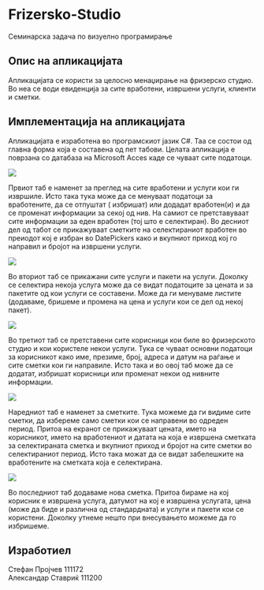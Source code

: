 Frizersko-Studio
================


Семинарска задача по визуелно програмирање


Опис на апликацијата
----------------------------------------
  Апликацијата се користи за целосно менаџирање на фризерско студио. Во неа се води евиденција за 
сите вработени, извршени услуги, клиенти и сметки.

Имплементација на апликацијата
----------------------------------------
  Апликацијата е изработена во програмскиот јазик C#. Таа се состои од главна форма која е составена од пет табови.
Целата апликација е поврзана со датабаза на Microsoft Acces каде се чуваат сите податоци. 

  <img src="http://img402.imageshack.us/img402/9259/capturewln.png"/>

  Првиот таб е наменет за преглед на сите вработени и услуги кои ги извршиле. Исто така тука може да се менуваат податоци
  за вработените, да се отпуштат ( избришат) или додадат вработен(и) и да се променат информации за секој од нив. На самиот
  се претставуваат сите информации за еден вработен (тој што е селектиран). Во десниот дел од табот се прикажуваат сметките
  на селектираниот вработен во преиодот кој е избран во DatePickers како и вкупниот приход кој го направил и бројот на 
  извршени услуги.
  
  <img src="http://img195.imageshack.us/img195/4262/capture1ta.png"/>
  
  Во вториот таб се прикажани сите услуги и пакети на услуги. Доколку се селектира некоја услуга може да се видат податоците 
  за цената и за пакетите од кои услуги се составени. Може да ги менуваме листите (додаваме, бришеме и промена на цена и услуги
  кои се дел од некој пакет).
  
  <img src="http://img703.imageshack.us/img703/9978/capture2zi.png"/>
  
  Во третиот таб се претставени сите корисници кои биле во фризерското студио и кои користеле некои услуги. Тука се чуваат
  основни податоци за корисникот како име, презиме, број, адреса и датум на раѓање и сите сметки кои ги направиле. Исто така и
  во овој таб може да се додатат, избришат корисници или променат некои од нивните информации.
  
  <img src="http://img842.imageshack.us/img842/1839/capture3td.png"/>
  
  Наредниот таб е наменет за сметките. Тука можеме да ги видиме сите сметки, да избереме само сметки кои се направени во одреден
  период. Притоа на екранот се прикажуваат цената, името на корисникот, името на вработениот и датата на која е извршена сметката 
  за селектираната сметка и вкупниот приход и бројот на сите сметки во селектираниот период. Исто така можат да се видат 
  забелешките на вработените на сметката која е селектирана.
  
  <img src="http://img547.imageshack.us/img547/5493/capture4xg.png"/>
  
  Во последниот таб додаваме нова сметка. Притоа бираме на кој корисник е извршена услуга, датумот на кој е извршена услугата,
  цена (може да биде и различна од стандардната) и услуги и пакети кои се користени. Доколку утнеме нешто при внесувањето можеме
  да го избришеме.
  
  Изработиел
----------------------------------------
Стефан Пројчев      111172<br>
Александар Ставриќ  111200
